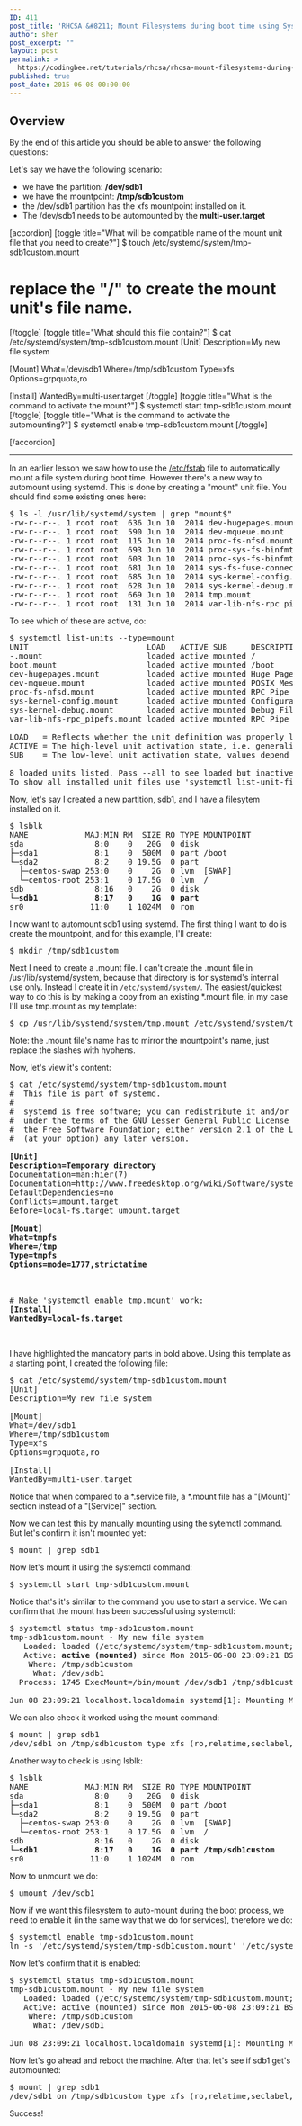 ```yaml
---
ID: 411
post_title: 'RHCSA &#8211; Mount Filesystems during boot time using Systemd'
author: sher
post_excerpt: ""
layout: post
permalink: >
  https://codingbee.net/tutorials/rhcsa/rhcsa-mount-filesystems-during-boot-time-using-systemd
published: true
post_date: 2015-06-08 00:00:00
---
```

<h2>Overview</h2>
By the end of this article you should be able to answer the following questions:

Let's say we have the following scenario:
<ul>
	<li>we have the partition: <strong>/dev/sdb1</strong></li>
	<li>we have the mountpoint:  <strong>/tmp/sdb1custom</strong></li>
	<li>the /dev/sdb1 partition has the xfs mountpoint installed on it.</li>
	<li>The /dev/sdb1 needs to be automounted by the <strong>multi-user.target</strong></li>
</ul>


[accordion]
[toggle title="What will be compatible name of the mount unit file that you need to create?"]
$ touch /etc/systemd/system/tmp-sdb1custom.mount
# replace the "/" to create the mount unit's file name.
[/toggle]
[toggle title="What should this file contain?"]
$ cat /etc/systemd/system/tmp-sdb1custom.mount
[Unit]
Description=My new file system

[Mount]
What=/dev/sdb1
Where=/tmp/sdb1custom
Type=xfs
Options=grpquota,ro

[Install]
WantedBy=multi-user.target
[/toggle]
[toggle title="What is the command to activate the mount?"]
$ systemctl start tmp-sdb1custom.mount
[/toggle]
[toggle title="What is the command to activate the automounting?"]
$ systemctl enable tmp-sdb1custom.mount
[/toggle]

[/accordion]

<hr/>



In an earlier lesson we saw how to use the <a href="http://codingbee.net/tutorials/rhcsa/rhcsa-mounting-a-partition/">/etc/fstab</a> file to automatically mount a file system during boot time.  However there's a new way to automount using systemd. This is done by creating a "mount" unit file. You should find some existing ones here:


<pre>
$ ls -l /usr/lib/systemd/system | grep "mount$"
-rw-r--r--. 1 root root  636 Jun 10  2014 dev-hugepages.mount
-rw-r--r--. 1 root root  590 Jun 10  2014 dev-mqueue.mount
-rw-r--r--. 1 root root  115 Jun 10  2014 proc-fs-nfsd.mount
-rw-r--r--. 1 root root  693 Jun 10  2014 proc-sys-fs-binfmt_misc.automount
-rw-r--r--. 1 root root  603 Jun 10  2014 proc-sys-fs-binfmt_misc.mount
-rw-r--r--. 1 root root  681 Jun 10  2014 sys-fs-fuse-connections.mount
-rw-r--r--. 1 root root  685 Jun 10  2014 sys-kernel-config.mount
-rw-r--r--. 1 root root  628 Jun 10  2014 sys-kernel-debug.mount
-rw-r--r--. 1 root root  669 Jun 10  2014 tmp.mount
-rw-r--r--. 1 root root  131 Jun 10  2014 var-lib-nfs-rpc_pipefs.mount
</pre>  
 
To see which of these are active, do:


<pre>
$ systemctl list-units --type=mount
UNIT                         LOAD   ACTIVE SUB     DESCRIPTION
-.mount                      loaded active mounted /
boot.mount                   loaded active mounted /boot
dev-hugepages.mount          loaded active mounted Huge Pages File System
dev-mqueue.mount             loaded active mounted POSIX Message Queue File System
proc-fs-nfsd.mount           loaded active mounted RPC Pipe File System
sys-kernel-config.mount      loaded active mounted Configuration File System
sys-kernel-debug.mount       loaded active mounted Debug File System
var-lib-nfs-rpc_pipefs.mount loaded active mounted RPC Pipe File System

LOAD   = Reflects whether the unit definition was properly loaded.
ACTIVE = The high-level unit activation state, i.e. generalization of SUB.
SUB    = The low-level unit activation state, values depend on unit type.

8 loaded units listed. Pass --all to see loaded but inactive units, too.
To show all installed unit files use 'systemctl list-unit-files'.
</pre>

Now, let's say I created a new partition, sdb1, and I have a filesytem installed on it. 


<pre>
$ lsblk
NAME            MAJ:MIN RM  SIZE RO TYPE MOUNTPOINT
sda               8:0    0   20G  0 disk
├─sda1            8:1    0  500M  0 part /boot
└─sda2            8:2    0 19.5G  0 part
  ├─centos-swap 253:0    0    2G  0 lvm  [SWAP]
  └─centos-root 253:1    0 17.5G  0 lvm  /
sdb               8:16   0    2G  0 disk
<strong>└─sdb1            8:17   0    1G  0 part</strong>
sr0              11:0    1 1024M  0 rom
</pre>


I now want to automount sdb1 using systemd. The first thing I want to do is create the mountpoint, and for this example, I'll create:


<pre>$ mkdir /tmp/sdb1custom</pre>



Next I need to create a .mount file. I can't create the .mount file in /usr/lib/systemd/system, because that directory is for systemd's internal use only. Instead I create it in <code>/etc/systemd/system/</code>. The easiest/quickest way to do this is by making a copy from an existing *.mount file, in my case I'll use tmp.mount as my template:

<pre>
$ cp /usr/lib/systemd/system/tmp.mount /etc/systemd/system/tmp-sdb1custom.mount</pre>

Note: the .mount file's name has to mirror the mountpoint's name, just replace the slashes with hyphens.  
 
Now, let's view it's content:

<pre>
$ cat /etc/systemd/system/tmp-sdb1custom.mount
#  This file is part of systemd.
#
#  systemd is free software; you can redistribute it and/or modify it
#  under the terms of the GNU Lesser General Public License as published by
#  the Free Software Foundation; either version 2.1 of the License, or
#  (at your option) any later version.

<strong>[Unit]
Description=Temporary directory
</strong>Documentation=man:hier(7)
Documentation=http://www.freedesktop.org/wiki/Software/systemd/APIFileSystems
DefaultDependencies=no
Conflicts=umount.target
Before=local-fs.target umount.target

<strong>[Mount]
What=tmpfs
Where=/tmp
Type=tmpfs
Options=mode=1777,strictatime
</strong>


# Make 'systemctl enable tmp.mount' work:
<strong>[Install]
WantedBy=local-fs.target
</strong>

</pre>


I have highlighted the mandatory parts in bold above. Using this template as a starting point, I created the following file:

<pre>
$ cat /etc/systemd/system/tmp-sdb1custom.mount
[Unit]
Description=My new file system

[Mount]
What=/dev/sdb1
Where=/tmp/sdb1custom
Type=xfs
Options=grpquota,ro

[Install]
WantedBy=multi-user.target
</pre>

Notice that when compared to a *.service file, a *.mount file has a "[Mount]" section instead of a "[Service]" section. 


Now we can test this by manually mounting using the sytemctl command. But let's confirm it isn't mounted yet:


<pre>
$ mount | grep sdb1
</pre> 

Now let's mount it using the systemctl command:

<pre>
$ systemctl start tmp-sdb1custom.mount
</pre>

Notice that's it's similar to the command you use to start a service. We can confirm that the mount has been successful using systemctl:

<pre>$ systemctl status tmp-sdb1custom.mount
tmp-sdb1custom.mount - My new file system
   Loaded: loaded (/etc/systemd/system/tmp-sdb1custom.mount; disabled)
   Active: <strong>active (mounted)</strong> since Mon 2015-06-08 23:09:21 BST; 6s ago
    Where: /tmp/sdb1custom
     What: /dev/sdb1
  Process: 1745 ExecMount=/bin/mount /dev/sdb1 /tmp/sdb1custom -t xfs -o grpquota,ro (code=exited, status=0/SUCCESS)

Jun 08 23:09:21 localhost.localdomain systemd[1]: Mounting My new file system...
</pre>


We can also check it worked using the mount command:

<pre>
$ mount | grep sdb1
/dev/sdb1 on /tmp/sdb1custom type xfs (ro,relatime,seclabel,attr2,inode64,grpquota)
</pre>


Another way to check is using lsblk:


<pre>$ lsblk
NAME            MAJ:MIN RM  SIZE RO TYPE MOUNTPOINT
sda               8:0    0   20G  0 disk
├─sda1            8:1    0  500M  0 part /boot
└─sda2            8:2    0 19.5G  0 part
  ├─centos-swap 253:0    0    2G  0 lvm  [SWAP]
  └─centos-root 253:1    0 17.5G  0 lvm  /
sdb               8:16   0    2G  0 disk
<strong>└─sdb1            8:17   0    1G  0 part /tmp/sdb1custom</strong>
sr0              11:0    1 1024M  0 rom
</pre>

Now to unmount we do:


<pre>$ umount /dev/sdb1</pre>









Now if we want this filesystem to auto-mount during the boot process, we need to enable it (in the same way that we do for services), therefore we do:


<pre>
$ systemctl enable tmp-sdb1custom.mount
ln -s '/etc/systemd/system/tmp-sdb1custom.mount' '/etc/systemd/system/multi-user.target.wants/tmp-sdb1custom.mount'
</pre>

Now let's confirm that it is enabled:


<pre>
$ systemctl status tmp-sdb1custom.mount
tmp-sdb1custom.mount - My new file system
   Loaded: loaded (/etc/systemd/system/tmp-sdb1custom.mount; <mark>enabled</mark>)
   Active: active (mounted) since Mon 2015-06-08 23:09:21 BST; 6min ago
    Where: /tmp/sdb1custom
     What: /dev/sdb1

Jun 08 23:09:21 localhost.localdomain systemd[1]: Mounting My new file system...
</pre>



Now let's go ahead and reboot the machine. After that let's see if sdb1 get's automounted:


<pre>
$ mount | grep sdb1
/dev/sdb1 on /tmp/sdb1custom type xfs (ro,relatime,seclabel,attr2,inode64,grpquota)
</pre>

Success!